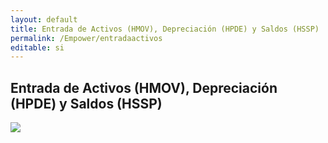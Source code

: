 ```yaml
---
layout: default
title: Entrada de Activos (HMOV), Depreciación (HPDE) y Saldos (HSSP)
permalink: /Empower/entradaactivos
editable: si
---
```


## Entrada de Activos (HMOV), Depreciación (HPDE) y Saldos (HSSP)


[![](video7.png)](https://www.youtube.com/watch?v=vPTeZ3HgJho)


